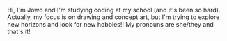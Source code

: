 Hi, I'm Jowo and I'm studying coding at my school (and it's been so hard).
Actually, my focus is on drawing and concept art, but I'm trying to explore new horizons and look for new hobbies!!
My pronouns are she/they and that's it!
